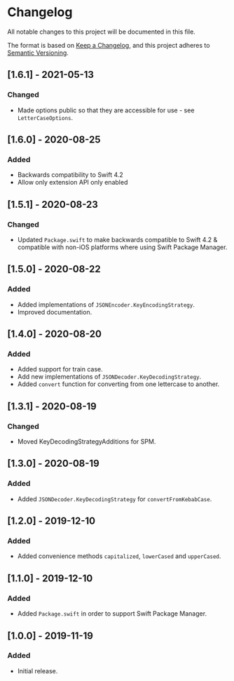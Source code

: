 # Changelog
All notable changes to this project will be documented in this file.

The format is based on [Keep a Changelog](https://keepachangelog.com/en/1.0.0/),
and this project adheres to [Semantic Versioning](https://semver.org/spec/v2.0.0.html).

## [1.6.1] - 2021-05-13
### Changed
- Made options public so that they are accessible for use - see `LetterCaseOptions`.

## [1.6.0] - 2020-08-25
### Added
- Backwards compatibility to Swift 4.2
- Allow only extension API only enabled

## [1.5.1] - 2020-08-23
### Changed
- Updated `Package.swift` to make backwards compatible to Swift 4.2 & compatible with non-iOS platforms where using Swift Package Manager.

## [1.5.0] - 2020-08-22
### Added
- Added implementations of `JSONEncoder.KeyEncodingStrategy`.
- Improved documentation.

## [1.4.0] - 2020-08-20
### Added
- Added support for train case.
- Add new implementations of `JSONDecoder.KeyDecodingStrategy`.
- Added `convert` function for converting from one lettercase to another.

## [1.3.1] - 2020-08-19
### Changed
- Moved KeyDecodingStrategyAdditions for SPM.

## [1.3.0] - 2020-08-19
### Added
- Added `JSONDecoder.KeyDecodingStrategy` for `convertFromKebabCase`.

## [1.2.0] - 2019-12-10
### Added
- Added convenience methods `capitalized`, `lowerCased` and `upperCased`.

## [1.1.0] - 2019-12-10
### Added
- Added `Package.swift` in order to support Swift Package Manager.

## [1.0.0] - 2019-11-19
### Added
- Initial release.
